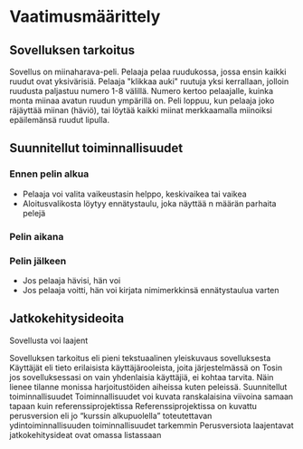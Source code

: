 # Vaatimusmäärittely

## Sovelluksen tarkoitus

Sovellus on miinaharava-peli. Pelaaja pelaa ruudukossa, jossa ensin kaikki ruudut ovat yksivärisiä. Pelaaja "klikkaa auki" ruutuja yksi kerrallaan, jolloin ruudusta paljastuu numero 1-8 välillä.
Numero kertoo pelaajalle, kuinka monta miinaa avatun ruudun ympärillä on. Peli loppuu, kun pelaaja joko räjäyttää miinan (häviö), tai löytää kaikki miinat merkkaamalla miinoiksi epäilemänsä ruudut
lipulla. 

## Suunnitellut toiminnallisuudet

### Ennen pelin alkua
- Pelaaja voi valita vaikeustasin helppo, keskivaikea tai vaikea
- Aloitusvalikosta löytyy ennätystaulu, joka näyttää n määrän parhaita pelejä

### Pelin aikana

### Pelin jälkeen
- Jos pelaaja hävisi, hän voi 
- Jos pelaaja voitti, hän voi kirjata nimimerkkinsä ennätystaulua varten

## Jatkokehitysideoita

Sovellusta voi laajent

Sovelluksen tarkoitus eli pieni tekstuaalinen yleiskuvaus sovelluksesta
Käyttäjät eli tieto erilaisista käyttäjärooleista, joita järjestelmässä on
Tosin jos sovelluksessasi on vain yhdenlaisia käyttäjiä, ei kohtaa tarvita. Näin lienee tilanne monissa harjoitustöiden aiheissa kuten peleissä.
Suunnitellut toiminnallisuudet
Toiminnallisuudet voi kuvata ranskalaisina viivoina samaan tapaan kuin referenssiprojektissa
Referenssiprojektissa on kuvattu perusversion eli jo “kurssin alkupuolella” toteutettavan ydintoiminnallisuuden toiminnallisuudet tarkemmin
Perusversiota laajentavat jatkokehitysideat ovat omassa listassaan
